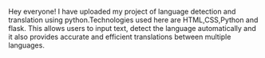 Hey everyone!
I have uploaded my project of language detection and translation using python.Technologies used here are HTML,CSS,Python and flask.
This allows users to input text, detect the language automatically and it also provides accurate and efficient translations between multiple languages.

